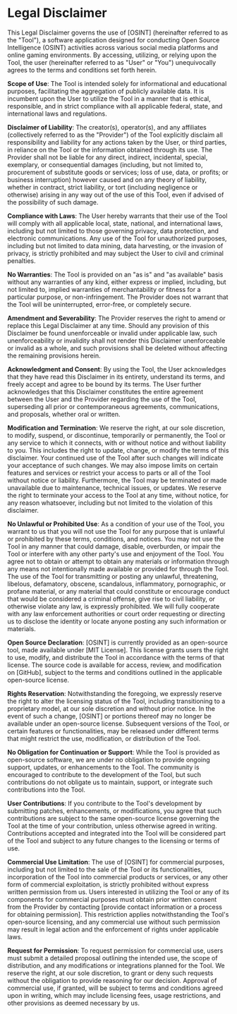 # Legal Disclaimer

 This Legal Disclaimer governs the use of [OSINT] (hereinafter referred to as the "Tool"), a software application designed for conducting Open Source Intelligence (OSINT) activities across various social media platforms and online gaming environments. By accessing, utilizing, or relying upon the Tool, the user (hereinafter referred to as "User" or "You") unequivocally agrees to the terms and conditions set forth herein. 
 
**Scope of Use**: The Tool is intended solely for informational and educational purposes, facilitating the aggregation of publicly available data. It is incumbent upon the User to utilize the Tool in a manner that is ethical, responsible, and in strict compliance with all applicable federal, state, and international laws and regulations. 

**Disclaimer of Liability**: The creator(s), operator(s), and any affiliates (collectively referred to as the "Provider") of the Tool explicitly disclaim all responsibility and liability for any actions taken by the User, or third parties, in reliance on the Tool or the information obtained through its use. The Provider shall not be liable for any direct, indirect, incidental, special, exemplary, or consequential damages (including, but not limited to, procurement of substitute goods or services; loss of use, data, or profits; or business interruption) however caused and on any theory of liability, whether in contract, strict liability, or tort (including negligence or otherwise) arising in any way out of the use of this Tool, even if advised of the possibility of such damage. 

**Compliance with Laws**: The User hereby warrants that their use of the Tool will comply with all applicable local, state, national, and international laws, including but not limited to those governing privacy, data protection, and electronic communications. Any use of the Tool for unauthorized purposes, including but not limited to data mining, data harvesting, or the invasion of privacy, is strictly prohibited and may subject the User to civil and criminal penalties. 

**No Warranties**: The Tool is provided on an "as is" and "as available" basis without any warranties of any kind, either express or implied, including, but not limited to, implied warranties of merchantability or fitness for a particular purpose, or non-infringement. The Provider does not warrant that the Tool will be uninterrupted, error-free, or completely secure.

**Amendment and Severability**: The Provider reserves the right to amend or replace this Legal Disclaimer at any time. Should any provision of this Disclaimer be found unenforceable or invalid under applicable law, such unenforceability or invalidity shall not render this Disclaimer unenforceable or invalid as a whole, and such provisions shall be deleted without affecting the remaining provisions herein. 

**Acknowledgment and Consent**: By using the Tool, the User acknowledges that they have read this Disclaimer in its entirety, understand its terms, and freely accept and agree to be bound by its terms. The User further acknowledges that this Disclaimer constitutes the entire agreement between the User and the Provider regarding the use of the Tool, superseding all prior or contemporaneous agreements, communications, and proposals, whether oral or written.

**Modification and Termination**: We reserve the right, at our sole discretion, to modify, suspend, or discontinue, temporarily or permanently, the Tool or any service to which it connects, with or without notice and without liability to you. This includes the right to update, change, or modify the terms of this disclaimer. Your continued use of the Tool after such changes will indicate your acceptance of such changes. We may also impose limits on certain features and services or restrict your access to parts or all of the Tool without notice or liability. Furthermore, the Tool may be terminated or made unavailable due to maintenance, technical issues, or updates. We reserve the right to terminate your access to the Tool at any time, without notice, for any reason whatsoever, including but not limited to the violation of this disclaimer.

**No Unlawful or Prohibited Use**: As a condition of your use of the Tool, you warrant to us that you will not use the Tool for any purpose that is unlawful or prohibited by these terms, conditions, and notices. You may not use the Tool in any manner that could damage, disable, overburden, or impair the Tool or interfere with any other party's use and enjoyment of the Tool. You agree not to obtain or attempt to obtain any materials or information through any means not intentionally made available or provided for through the Tool. The use of the Tool for transmitting or posting any unlawful, threatening, libelous, defamatory, obscene, scandalous, inflammatory, pornographic, or profane material, or any material that could constitute or encourage conduct that would be considered a criminal offense, give rise to civil liability, or otherwise violate any law, is expressly prohibited. We will fully cooperate with any law enforcement authorities or court order requesting or directing us to disclose the identity or locate anyone posting any such information or materials.

**Open Source Declaration**: [OSINT] is currently provided as an open-source tool, made available under [MIT License]. This license grants users the right to use, modify, and distribute the Tool in accordance with the terms of that license. The source code is available for access, review, and modification on [GitHub], subject to the terms and conditions outlined in the applicable open-source license.

**Rights Reservation**: Notwithstanding the foregoing, we expressly reserve the right to alter the licensing status of the Tool, including transitioning to a proprietary model, at our sole discretion and without prior notice. In the event of such a change, [OSINT] or portions thereof may no longer be available under an open-source license. Subsequent versions of the Tool, or certain features or functionalities, may be released under different terms that might restrict the use, modification, or distribution of the Tool.

**No Obligation for Continuation or Support**: While the Tool is provided as open-source software, we are under no obligation to provide ongoing support, updates, or enhancements to the Tool. The community is encouraged to contribute to the development of the Tool, but such contributions do not obligate us to maintain, support, or integrate such contributions into the Tool.

**User Contributions**: If you contribute to the Tool's development by submitting patches, enhancements, or modifications, you agree that such contributions are subject to the same open-source license governing the Tool at the time of your contribution, unless otherwise agreed in writing. Contributions accepted and integrated into the Tool will be considered part of the Tool and subject to any future changes to the licensing or terms of use.

**Commercial Use Limitation**: The use of [OSINT] for commercial purposes, including but not limited to the sale of the Tool or its functionalities, incorporation of the Tool into commercial products or services, or any other form of commercial exploitation, is strictly prohibited without express written permission from us. Users interested in utilizing the Tool or any of its components for commercial purposes must obtain prior written consent from the Provider by contacting [provide contact information or a process for obtaining permission]. This restriction applies notwithstanding the Tool's open-source licensing, and any commercial use without such permission may result in legal action and the enforcement of rights under applicable laws. 

**Request for Permission**: To request permission for commercial use, users must submit a detailed proposal outlining the intended use, the scope of distribution, and any modifications or integrations planned for the Tool. We reserve the right, at our sole discretion, to grant or deny such requests without the obligation to provide reasoning for our decision. Approval of commercial use, if granted, will be subject to terms and conditions agreed upon in writing, which may include licensing fees, usage restrictions, and other provisions as deemed necessary by us.
